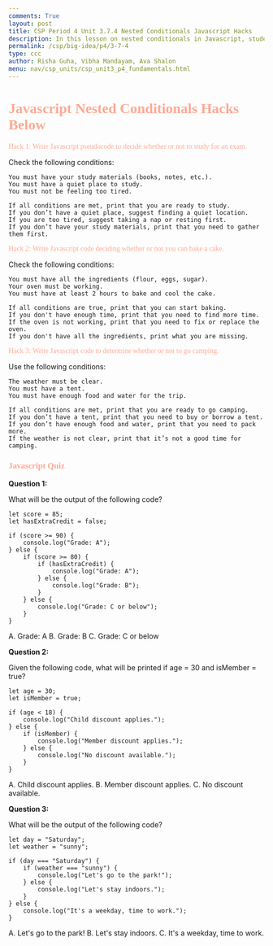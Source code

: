 ```yaml
---
comments: True
layout: post
title: CSP Period 4 Unit 3.7.4 Nested Conditionals Javascript Hacks
description: In this lesson on nested conditionals in Javascript, students will explore how to create decision-making structures that involve multiple layers of conditions. By learning how to nest if, elif, and else statements, they will be able to write more precise and complex programs where one condition is checked only after another condition is met. The lesson will include hands-on exercises to help students understand when and how to apply nested conditionals for better control flow and logical clarity in their code.
permalink: /csp/big-idea/p4/3-7-4
type: ccc
author: Risha Guha, Vibha Mandayam, Ava Shalon
menu: nav/csp_units/csp_unit3_p4_fundamentals.html
---
```


<h1><span style="font-family: Ariel; color:#ffa994"> Javascript Nested Conditionals Hacks Below</span></h1>

<h><span style="font-family: Ariel; color:#ffa994"> Hack 1: Write Javascript pseudocode to decide whether or not to study for an exam.</span></h>

Check the following conditions:

    You must have your study materials (books, notes, etc.).
    You must have a quiet place to study.
    You must not be feeling too tired.

    If all conditions are met, print that you are ready to study.
    If you don’t have a quiet place, suggest finding a quiet location.
    If you are too tired, suggest taking a nap or resting first.
    If you don’t have your study materials, print that you need to gather them first.

<h><span style="font-family: Ariel; color:#ffa994"> Hack 2: Write Javascript code deciding whether or not you can bake a cake. </span></h>

Check the following conditions:

    You must have all the ingredients (flour, eggs, sugar).
    Your oven must be working.
    You must have at least 2 hours to bake and cool the cake.

    If all conditions are true, print that you can start baking.
    If you don't have enough time, print that you need to find more time.
    If the oven is not working, print that you need to fix or replace the oven.
    If you don't have all the ingredients, print what you are missing.

<h><span style="font-family: Ariel; color:#ffa994"> Hack 3: Write Javascript code to determine whether or not to go camping. </span></h>

Use the following conditions:

    The weather must be clear.
    You must have a tent.
    You must have enough food and water for the trip.

    If all conditions are met, print that you are ready to go camping.
    If you don’t have a tent, print that you need to buy or borrow a tent.
    If you don’t have enough food and water, print that you need to pack more.
    If the weather is not clear, print that it’s not a good time for camping.

<h3><span style="font-family: Ariel; color:#ffa994"> Javascript Quiz </span></h3>

**Question 1:**

What will be the output of the following code?

    let score = 85;
    let hasExtraCredit = false;

    if (score >= 90) {
        console.log("Grade: A");
    } else {
        if (score >= 80) {
            if (hasExtraCredit) {
                console.log("Grade: A");
            } else {
                console.log("Grade: B");
            }
        } else {
            console.log("Grade: C or below");
        }
    }

A. Grade: A
B. Grade: B
C. Grade: C or below

**Question 2:**

Given the following code, what will be printed if age = 30 and isMember = true?

    let age = 30;
    let isMember = true;

    if (age < 18) {
        console.log("Child discount applies.");
    } else {
        if (isMember) {
            console.log("Member discount applies.");
        } else {
            console.log("No discount available.");
        }
    }

A. Child discount applies.
B. Member discount applies.
C. No discount available.

**Question 3:**

What will be the output of the following code?

    let day = "Saturday";
    let weather = "sunny";

    if (day === "Saturday") {
        if (weather === "sunny") {
            console.log("Let's go to the park!");
        } else {
            console.log("Let's stay indoors.");
        }
    } else {
        console.log("It's a weekday, time to work.");
    }

A. Let's go to the park!
B. Let's stay indoors.
C. It's a weekday, time to work.
